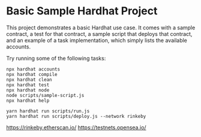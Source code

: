 # Basic Sample Hardhat Project

This project demonstrates a basic Hardhat use case. It comes with a sample contract, a test for that contract, a sample script that deploys that contract, and an example of a task implementation, which simply lists the available accounts.

Try running some of the following tasks:

```shell
npx hardhat accounts
npx hardhat compile
npx hardhat clean
npx hardhat test
npx hardhat node
node scripts/sample-script.js
npx hardhat help

yarn hardhat run scripts/run.js
yarn hardhat run scripts/deploy.js --network rinkeby
```

https://rinkeby.etherscan.io/
https://testnets.opensea.io/
